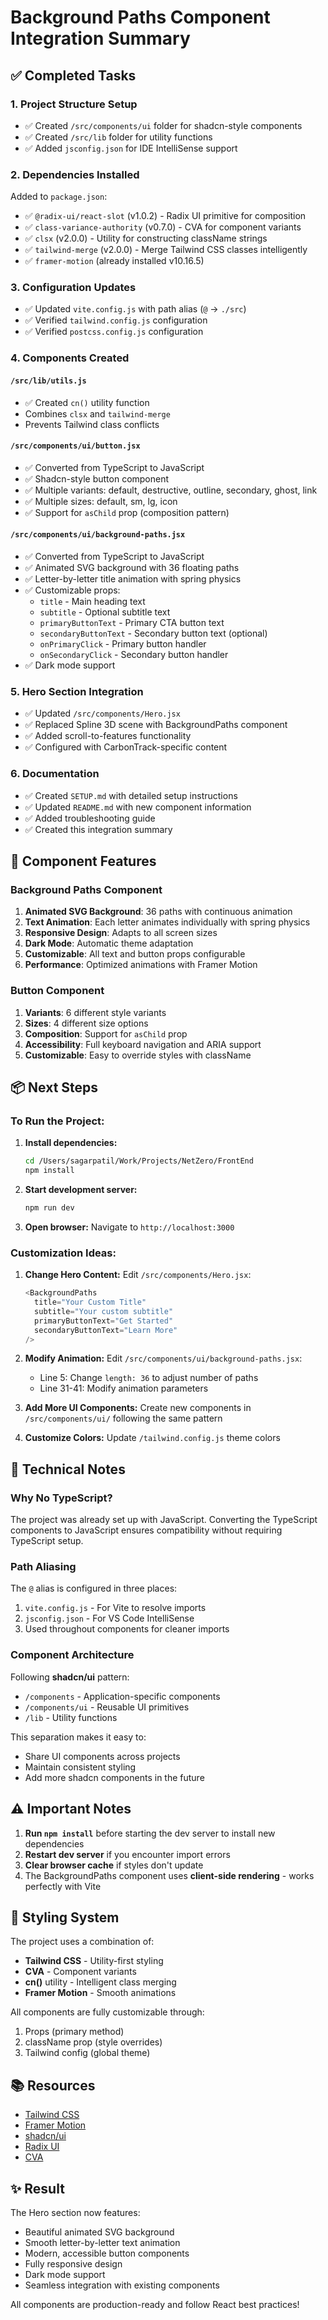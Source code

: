 # Background Paths Component Integration Summary

## ✅ Completed Tasks

### 1. Project Structure Setup
- ✅ Created `/src/components/ui` folder for shadcn-style components
- ✅ Created `/src/lib` folder for utility functions
- ✅ Added `jsconfig.json` for IDE IntelliSense support

### 2. Dependencies Installed
Added to `package.json`:
- ✅ `@radix-ui/react-slot` (v1.0.2) - Radix UI primitive for composition
- ✅ `class-variance-authority` (v0.7.0) - CVA for component variants
- ✅ `clsx` (v2.0.0) - Utility for constructing className strings
- ✅ `tailwind-merge` (v2.0.0) - Merge Tailwind CSS classes intelligently
- ✅ `framer-motion` (already installed v10.16.5)

### 3. Configuration Updates
- ✅ Updated `vite.config.js` with path alias (`@` → `./src`)
- ✅ Verified `tailwind.config.js` configuration
- ✅ Verified `postcss.config.js` configuration

### 4. Components Created

#### `/src/lib/utils.js`
- ✅ Created `cn()` utility function
- Combines `clsx` and `tailwind-merge`
- Prevents Tailwind class conflicts

#### `/src/components/ui/button.jsx`
- ✅ Converted from TypeScript to JavaScript
- ✅ Shadcn-style button component
- ✅ Multiple variants: default, destructive, outline, secondary, ghost, link
- ✅ Multiple sizes: default, sm, lg, icon
- ✅ Support for `asChild` prop (composition pattern)

#### `/src/components/ui/background-paths.jsx`
- ✅ Converted from TypeScript to JavaScript
- ✅ Animated SVG background with 36 floating paths
- ✅ Letter-by-letter title animation with spring physics
- ✅ Customizable props:
  - `title` - Main heading text
  - `subtitle` - Optional subtitle text
  - `primaryButtonText` - Primary CTA button text
  - `secondaryButtonText` - Secondary button text (optional)
  - `onPrimaryClick` - Primary button handler
  - `onSecondaryClick` - Secondary button handler
- ✅ Dark mode support

### 5. Hero Section Integration
- ✅ Updated `/src/components/Hero.jsx`
- ✅ Replaced Spline 3D scene with BackgroundPaths component
- ✅ Added scroll-to-features functionality
- ✅ Configured with CarbonTrack-specific content

### 6. Documentation
- ✅ Created `SETUP.md` with detailed setup instructions
- ✅ Updated `README.md` with new component information
- ✅ Added troubleshooting guide
- ✅ Created this integration summary

## 🎯 Component Features

### Background Paths Component
1. **Animated SVG Background**: 36 paths with continuous animation
2. **Text Animation**: Each letter animates individually with spring physics
3. **Responsive Design**: Adapts to all screen sizes
4. **Dark Mode**: Automatic theme adaptation
5. **Customizable**: All text and button props configurable
6. **Performance**: Optimized animations with Framer Motion

### Button Component
1. **Variants**: 6 different style variants
2. **Sizes**: 4 different size options
3. **Composition**: Support for `asChild` prop
4. **Accessibility**: Full keyboard navigation and ARIA support
5. **Customizable**: Easy to override styles with className

## 📦 Next Steps

### To Run the Project:

1. **Install dependencies:**
   ```bash
   cd /Users/sagarpatil/Work/Projects/NetZero/FrontEnd
   npm install
   ```

2. **Start development server:**
   ```bash
   npm run dev
   ```

3. **Open browser:**
   Navigate to `http://localhost:3000`

### Customization Ideas:

1. **Change Hero Content:**
   Edit `/src/components/Hero.jsx`:
   ```javascript
   <BackgroundPaths
     title="Your Custom Title"
     subtitle="Your custom subtitle"
     primaryButtonText="Get Started"
     secondaryButtonText="Learn More"
   />
   ```

2. **Modify Animation:**
   Edit `/src/components/ui/background-paths.jsx`:
   - Line 5: Change `length: 36` to adjust number of paths
   - Line 31-41: Modify animation parameters

3. **Add More UI Components:**
   Create new components in `/src/components/ui/` following the same pattern

4. **Customize Colors:**
   Update `/tailwind.config.js` theme colors

## 🔧 Technical Notes

### Why No TypeScript?
The project was already set up with JavaScript. Converting the TypeScript components to JavaScript ensures compatibility without requiring TypeScript setup.

### Path Aliasing
The `@` alias is configured in three places:
1. `vite.config.js` - For Vite to resolve imports
2. `jsconfig.json` - For VS Code IntelliSense
3. Used throughout components for cleaner imports

### Component Architecture
Following **shadcn/ui** pattern:
- `/components` - Application-specific components
- `/components/ui` - Reusable UI primitives
- `/lib` - Utility functions

This separation makes it easy to:
- Share UI components across projects
- Maintain consistent styling
- Add more shadcn components in the future

## ⚠️ Important Notes

1. **Run `npm install`** before starting the dev server to install new dependencies
2. **Restart dev server** if you encounter import errors
3. **Clear browser cache** if styles don't update
4. The BackgroundPaths component uses **client-side rendering** - works perfectly with Vite

## 🎨 Styling System

The project uses a combination of:
- **Tailwind CSS** - Utility-first styling
- **CVA** - Component variants
- **cn()** utility - Intelligent class merging
- **Framer Motion** - Smooth animations

All components are fully customizable through:
1. Props (primary method)
2. className prop (style overrides)
3. Tailwind config (global theme)

## 📚 Resources

- [Tailwind CSS](https://tailwindcss.com/docs)
- [Framer Motion](https://www.framer.com/motion/)
- [shadcn/ui](https://ui.shadcn.com/)
- [Radix UI](https://www.radix-ui.com/)
- [CVA](https://cva.style/docs)

## ✨ Result

The Hero section now features:
- Beautiful animated SVG background
- Smooth letter-by-letter text animation
- Modern, accessible button components
- Fully responsive design
- Dark mode support
- Seamless integration with existing components

All components are production-ready and follow React best practices!
